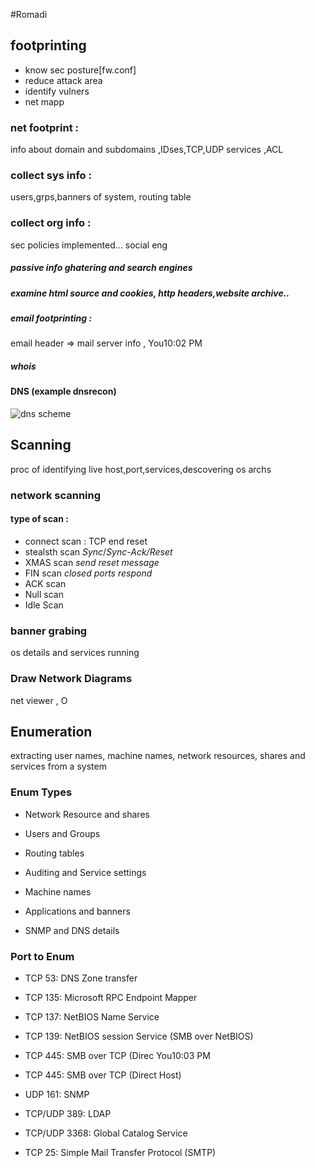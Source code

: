 #Romadi

## footprinting
- know sec posture[fw.conf]
- reduce attack area
- identify vulners
- net mapp
### net footprint : 
info about domain and subdomains ,IDses,TCP,UDP services ,ACL
### collect sys info :
 users,grps,banners of system, routing table
### collect org info : 
 sec policies implemented... social eng

##### passive info ghatering and search engines
##### examine html source and cookies, http headers,website archive..
##### email footprinting :
 email header => mail server info ,
You10:02 PM
##### whois 
#### DNS (example dnsrecon)
![dns scheme](https://dnsdumpster.com/static/footprint-domains.png  "dns")

## Scanning
proc of identifying live host,port,services,descovering os archs
### network scanning 
#### type of scan :
- connect scan : TCP end reset
- stealsth scan *Sync*/*Sync-Ack/Reset*
- XMAS scan *send reset message*
- FIN scan *closed ports respond*
- ACK scan
- Null scan
- Idle Scan
### banner grabing
os details and services running
### Draw Network Diagrams
net viewer , O
## Enumeration 
extracting user names, machine names, network resources, shares and services from a system
### Enum Types
- Network Resource and shares

- Users and Groups

 - Routing tables

- Auditing and Service settings

- Machine names

- Applications and banners

- SNMP and DNS details

### Port to Enum
- TCP 53: DNS Zone transfer

- TCP 135: Microsoft RPC Endpoint Mapper

- TCP 137: NetBIOS Name Service

- TCP 139: NetBIOS session Service (SMB over NetBIOS)

- TCP 445: SMB over TCP (Direc
You10:03 PM
- TCP 445: SMB over TCP (Direct Host)

- UDP 161: SNMP

- TCP/UDP 389: LDAP

- TCP/UDP 3368: Global Catalog Service

- TCP 25: Simple Mail Transfer Protocol (SMTP)
